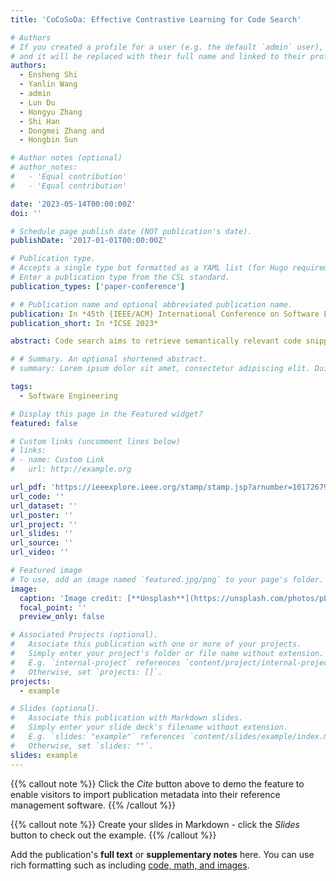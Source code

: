 ```yaml
---
title: 'CoCoSoDa: Effective Contrastive Learning for Code Search'

# Authors
# If you created a profile for a user (e.g. the default `admin` user), write the username (folder name) here
# and it will be replaced with their full name and linked to their profile.
authors:
  - Ensheng Shi 
  - Yanlin Wang
  - admin
  - Lun Du 
  - Hongyu Zhang
  - Shi Han
  - Dongmei Zhang and
  - Hongbin Sun

# Author notes (optional)
# author_notes:
#   - 'Equal contribution'
#   - 'Equal contribution'

date: '2023-05-14T00:00:00Z'
doi: ''

# Schedule page publish date (NOT publication's date).
publishDate: '2017-01-01T00:00:00Z'

# Publication type.
# Accepts a single type but formatted as a YAML list (for Hugo requirements).
# Enter a publication type from the CSL standard.
publication_types: ['paper-conference']

# # Publication name and optional abbreviated publication name.
publication: In *45th {IEEE/ACM} International Conference on Software Engineering*
publication_short: In *ICSE 2023* 

abstract: Code search aims to retrieve semantically relevant code snippets for a given natural language query. Recently, many approaches employing contrastive learning have shown promising results on code representation learning and greatly improved the performance of code search. However, there is still a lot of room for improvement in using contrastive learning for code search. In this paper, we propose CoCoSoDa to effectively utilize contrastive learning for code search via two key factors in contrastive learning":" data augmentation and negative samples. Specifically, soft data augmentation is to dynamically masking or replacing some tokens with their types for input sequences to generate positive samples. Momentum mechanism is used to generate large and consistent representations of negative samples in a minibatch through maintaining a queue and a momentum encoder. In addition, multimodal contrastive learning is used to pull together representations of code-query pairs and push apart the unpaired code snippets and queries. We conduct extensive experiments to evaluate the effectiveness of our approach on a large-scale dataset with six programming languages. Experimental results show that":" (1) CoCoSoDa outperforms 18 baselines and especially exceeds CodeBERT, GraphCodeBERT, and UniXcoder by 13.3%, 10.5%, and 5.9% on average MRR scores, respectively. (2) The ablation studies show the effectiveness of each component of our approach. (3) We adapt our techniques to several different pre-trained models such as RoBERTa, CodeBERT, and GraphCodeBERT and observe a significant boost in their performance in code search. (4) Our model performs robustly under different hyperparameters. Furthermore, we perform qualitative and quantitative analyses to explore reasons behind the good performance of our model.

# # Summary. An optional shortened abstract.
# summary: Lorem ipsum dolor sit amet, consectetur adipiscing elit. Duis posuere tellus ac convallis placerat. Proin tincidunt magna sed ex sollicitudin condimentum.

tags:
  - Software Engineering

# Display this page in the Featured widget?
featured: false

# Custom links (uncomment lines below)
# links:
# - name: Custom Link
#   url: http://example.org

url_pdf: 'https://ieeexplore.ieee.org/stamp/stamp.jsp?arnumber=10172679&casa_token=6zSs2a2pVCQAAAAA:rq1gEL_BxT9mjXTh40klbxGill1Vjv7fI-t1WjeRZ5UVMUPF9GPflhFrkjweQKOYswX2l4oc&tag=1'
url_code: ''
url_dataset: ''
url_poster: ''
url_project: ''
url_slides: ''
url_source: ''
url_video: ''

# Featured image
# To use, add an image named `featured.jpg/png` to your page's folder.
image:
  caption: 'Image credit: [**Unsplash**](https://unsplash.com/photos/pLCdAaMFLTE)'
  focal_point: ''
  preview_only: false

# Associated Projects (optional).
#   Associate this publication with one or more of your projects.
#   Simply enter your project's folder or file name without extension.
#   E.g. `internal-project` references `content/project/internal-project/index.md`.
#   Otherwise, set `projects: []`.
projects:
  - example

# Slides (optional).
#   Associate this publication with Markdown slides.
#   Simply enter your slide deck's filename without extension.
#   E.g. `slides: "example"` references `content/slides/example/index.md`.
#   Otherwise, set `slides: ""`.
slides: example
---
```


{{% callout note %}}
Click the _Cite_ button above to demo the feature to enable visitors to import publication metadata into their reference management software.
{{% /callout %}}

{{% callout note %}}
Create your slides in Markdown - click the _Slides_ button to check out the example.
{{% /callout %}}

Add the publication's **full text** or **supplementary notes** here. You can use rich formatting such as including [code, math, and images](https://docs.hugoblox.com/content/writing-markdown-latex/).
